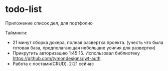 # todo-list
Приложение список дел, для портфолио

Тайминги:
- 21 минут сборка докера, полная развертка проекта. (учесть что была готовая база, предполагающая небольшие усилия для развертки)
- Прикрутить авторизацию 1:45:15. Использовал библиотеку https://github.com/tymondesigns/jwt-auth
- Работа с постами(CRUD). 2:21 сейчас